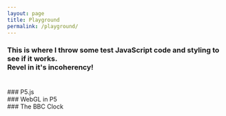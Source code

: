 ```yaml
---
layout: page
title: Playground
permalink: /playground/
---
```



<script language="javascript" type="text/javascript" src="/js/p5.min.js"></script>
<script language="javascript" type="text/javascript" src="/js/sketch.js"></script>
<script language="javascript" type="text/javascript" src="/js/BBCClock.js"></script>

<h3> This is where I throw some test JavaScript code and styling to see if it works. <br>Revel in it's incoherency!</h3>
<h1 class="type-text"></h1>
<script src="/js/about_type_script.js"></script>
### P5.js
<div class="sketch" align="center" id="sketch1" > </div>
<div align="center" id="sketch2" > </div>
### WebGL in P5
<div align="center" id="sketch3" > </div>
### The BBC Clock
<div align="center" id="sketch4" > </div>
